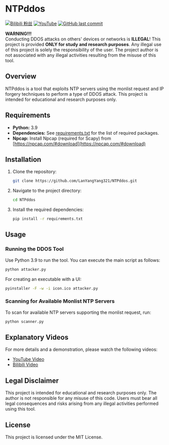 # NTPddos
[![Bilibili 粉丝](https://img.shields.io/badge/dynamic/json?color=blue&label=BiliBili&labelColor=white&query=$.data.follower&url=https://api.bilibili.com/x/relation/stat?vmid=1084866085&logo=bilibili&style=flat-square)](https://space.bilibili.com/1084866085)
[![YouTube](https://img.shields.io/badge/YouTube-white?logo=youtube&logoColor=FF0000&style=flat-square)](https://www.youtube.com/@lyyontop)
[![GitHub last commit](https://img.shields.io/github/last-commit/LanYangYang321/NTP-DDOS?color=yellow&logo=github&labelColor=black&label=Latest&style=flat-square)](https://github.com/LanYangYang321/Clash-For-Python)


**WARNING!!!**  
Conducting DDOS attacks on others' devices or networks is **ILLEGAL**! This project is provided **ONLY for study and research purposes**. Any illegal use of this project is solely the responsibility of the user. The project author is not associated with any illegal activities resulting from the misuse of this tool.

## Overview

NTPddos is a tool that exploits NTP servers using the monlist request and IP forgery techniques to perform a type of DDOS attack. This project is intended for educational and research purposes only.

## Requirements

- **Python:** 3.9
- **Dependencies:** See [requirements.txt](requirements.txt) for the list of required packages.
- **Npcap:** Install Npcap (required for Scapy) from [https://npcap.com/#download](https://npcap.com/#download)

## Installation

1. Clone the repository:
   ```bash
   git clone https://github.com/LanYangYang321/NTPddos.git
   ```
2. Navigate to the project directory:
   ```bash
   cd NTPddos
   ```
3. Install the required dependencies:
   ```bash
   pip install -r requirements.txt
   ```

## Usage

### Running the DDOS Tool

Use Python 3.9 to run the tool. You can execute the main script as follows:
```bash
python attacker.py
```

For creating an executable with a UI:
```bash
pyinstaller -F -w -i icon.ico attacker.py
```

### Scanning for Available Monlist NTP Servers

To scan for available NTP servers supporting the monlist request, run:
```bash
python scanner.py
```

## Explanatory Videos

For more details and a demonstration, please watch the following videos:

- [YouTube Video](https://www.youtube.com/watch?v=OQKr6GtSTp8)
- [Bilibili Video](https://www.bilibili.com/video/BV15vS3YpEt8)

## Legal Disclaimer

This project is intended for educational and research purposes only. The author is not responsible for any misuse of this code. Users must bear all legal consequences and risks arising from any illegal activities performed using this tool.

## License

This project is licensed under the MIT License.
